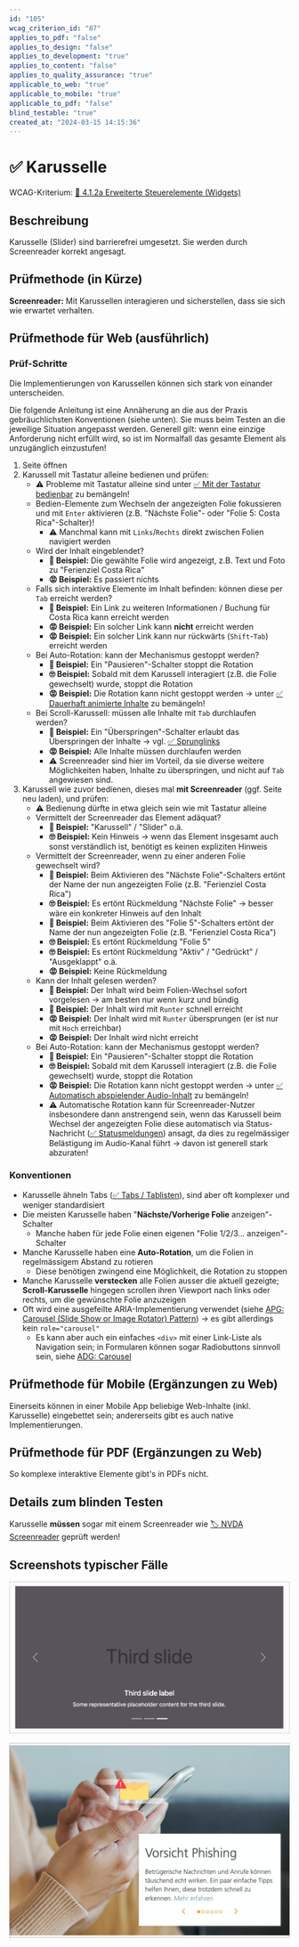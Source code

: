 ```yaml
---
id: "105"
wcag_criterion_id: "87"
applies_to_pdf: "false"
applies_to_design: "false"
applies_to_development: "true"
applies_to_content: "false"
applies_to_quality_assurance: "true"
applicable_to_web: "true"
applicable_to_mobile: "true"
applicable_to_pdf: "false"
blind_testable: "true"
created_at: "2024-03-15 14:15:36"
---
```


# ✅ Karusselle

WCAG-Kriterium: [📜 4.1.2a Erweiterte Steuerelemente (Widgets)](..)

## Beschreibung

Karusselle (Slider) sind barrierefrei umgesetzt. Sie werden durch Screenreader korrekt angesagt.

## Prüfmethode (in Kürze)

**Screenreader:** Mit Karussellen interagieren und sicherstellen, dass sie sich wie erwartet verhalten.

## Prüfmethode für Web (ausführlich)

### Prüf-Schritte

Die Implementierungen von Karussellen können sich stark von einander unterscheiden.

Die folgende Anleitung ist eine Annäherung an die aus der Praxis gebräuchlichsten Konventionen (siehe unten). Sie muss beim Testen an die jeweilige Situation angepasst werden. Generell gilt: wenn eine einzige Anforderung nicht erfüllt wird, so ist im Normalfall das gesamte Element als unzugänglich einzustufen!

1. Seite öffnen
1. Karussell mit Tastatur alleine bedienen und prüfen:
    - ⚠️ Probleme mit Tastatur alleine sind unter [✅ Mit der Tastatur bedienbar](/de/wcag/2.1.1-tastatur/mit-der-tastatur-bedienbar) zu bemängeln!
    - Bedien-Elemente zum Wechseln der angezeigten Folie fokussieren und mit `Enter` aktivieren (z.B. "Nächste Folie"- oder "Folie 5: Costa Rica"-Schalter)!
        - ⚠️ Manchmal kann mit `Links`/`Rechts` direkt zwischen Folien navigiert werden
    - Wird der Inhalt eingeblendet?
        - **🙂 Beispiel:** Die gewählte Folie wird angezeigt, z.B. Text und Foto zu "Ferienziel Costa Rica"
        - **😡 Beispiel:** Es passiert nichts
    - Falls sich interaktive Elemente im Inhalt befinden: können diese per `Tab` erreicht werden?
        - **🙂 Beispiel:** Ein Link zu weiteren Informationen / Buchung für Costa Rica kann erreicht werden
        - **😡 Beispiel:** Ein solcher Link kann **nicht** erreicht werden
        - **😡 Beispiel:** Ein solcher Link kann nur rückwärts (`Shift`-`Tab`) erreicht werden
    - Bei Auto-Rotation: kann der Mechanismus gestoppt werden?
        - **🙂 Beispiel:** Ein "Pausieren"-Schalter stoppt die Rotation
        - **🙄 Beispiel:** Sobald mit dem Karussell interagiert (z.B. die Folie gewechselt) wurde, stoppt die Rotation
        - **😡 Beispiel:** Die Rotation kann nicht gestoppt werden → unter [✅ Dauerhaft animierte Inhalte](/de/wcag/2.2.2-pausieren-stoppen-ausblenden/dauerhaft-animierte-inhalte) zu bemängeln!
    - Bei Scroll-Karussell: müssen alle Inhalte mit `Tab` durchlaufen werden?
        - **🙂 Beispiel:** Ein "Überspringen"-Schalter erlaubt das Überspringen der Inhalte → vgl. [✅ Sprunglinks](/de/wcag/2.4.1-bloecke-ueberspringen/sprunglinks)
        - **😡 Beispiel:** Alle Inhalte müssen durchlaufen werden
        - ⚠️ Screenreader sind hier im Vorteil, da sie diverse weitere Möglichkeiten haben, Inhalte zu überspringen, und nicht auf `Tab` angewiesen sind.
1. Karussell wie zuvor bedienen, dieses mal **mit Screenreader** (ggf. Seite neu laden), und prüfen:
    - ⚠️ Bedienung dürfte in etwa gleich sein wie mit Tastatur alleine
    - Vermittelt der Screenreader das Element adäquat?
        - **🙂 Beispiel:** "Karussell" / "Slider" o.ä.
        - **🙄 Beispiel:** Kein Hinweis → wenn das Element insgesamt auch sonst verständlich ist, benötigt es keinen expliziten Hinweis
    - Vermittelt der Screenreader, wenn zu einer anderen Folie gewechselt wird?
        - **🙂 Beispiel:** Beim Aktivieren des "Nächste Folie"-Schalters ertönt der Name der nun angezeigten Folie (z.B. "Ferienziel Costa Rica")
        - **🙄 Beispiel:** Es ertönt Rückmeldung "Nächste Folie" → besser wäre ein konkreter Hinweis auf den Inhalt
        - **🙂 Beispiel:** Beim Aktivieren des "Folie 5"-Schalters ertönt der Name der nun angezeigten Folie (z.B. "Ferienziel Costa Rica")
        - **🙄 Beispiel:** Es ertönt Rückmeldung "Folie 5"
        - **🙄 Beispiel:** Es ertönt Rückmeldung "Aktiv" / "Gedrückt" / "Ausgeklappt" o.ä.
        - **😡 Beispiel:** Keine Rückmeldung
    - Kann der Inhalt gelesen werden?
        - **🙂 Beispiel:** Der Inhalt wird beim Folien-Wechsel sofort vorgelesen → am besten nur wenn kurz und bündig
        - **🙂 Beispiel:** Der Inhalt wird mit `Runter` schnell erreicht
        - **😡 Beispiel:** Der Inhalt wird mit `Runter` übersprungen (er ist nur mit `Hoch` erreichbar)
        - **😡 Beispiel:** Der Inhalt wird nicht erreicht
    - Bei Auto-Rotation: kann der Mechanismus gestoppt werden?
        - **🙂 Beispiel:** Ein "Pausieren"-Schalter stoppt die Rotation
        - **🙄 Beispiel:** Sobald mit dem Karussell interagiert (z.B. die Folie gewechselt) wurde, stoppt die Rotation
        - **😡 Beispiel:** Die Rotation kann nicht gestoppt werden → unter [✅ Automatisch abspielender Audio-Inhalt](/de/wcag/1.4.2-audio-steuerelement/automatisch-abspielender-audio-inhalt) zu bemängeln!
        - ⚠️ Automatische Rotation kann für Screenreader-Nutzer insbesondere dann anstrengend sein, wenn das Karussell beim Wechsel der angezeigten Folie diese automatisch via Status-Nachricht ([✅ Statusmeldungen](/de/wcag/4.1.3-statusmeldungen/statusmeldungen)) ansagt, da dies zu regelmässiger Belästigung im Audio-Kanal führt → davon ist generell stark abzuraten!

### Konventionen

- Karusselle ähneln Tabs ([✅ Tabs / Tablisten](/de/wcag/4.1.2a-erweiterte-steuerelemente-widgets/tabs-tablisten)), sind aber oft komplexer und weniger standardisiert
- Die meisten Karusselle haben "**Nächste/Vorherige Folie** anzeigen"-Schalter
    - Manche haben für jede Folie einen eigenen "Folie 1/2/3... anzeigen"-Schalter
- Manche Karusselle haben eine **Auto-Rotation**, um die Folien in regelmässigem Abstand zu rotieren
    - Diese benötigen zwingend eine Möglichkeit, die Rotation zu stoppen
- Manche Karusselle **verstecken** alle Folien ausser die aktuell gezeigte; **Scroll-Karusselle** hingegen scrollen ihren Viewport nach links oder rechts, um die gewünschte Folie anzuzeigen
- Oft wird eine ausgefeilte ARIA-Implementierung verwendet (siehe [APG: Carousel (Slide Show or Image Rotator) Pattern](https://www.w3.org/WAI/ARIA/apg/patterns/carousel/)) → es gibt allerdings kein `role="carousel"`
    - Es kann aber auch ein einfaches `<div>` mit einer Link-Liste als Navigation sein; in Formularen können sogar Radiobuttons sinnvoll sein, siehe [ADG: Carousel](https://www.accessibility-developer-guide.com/examples/widgets/carousel/)

## Prüfmethode für Mobile (Ergänzungen zu Web)

Einerseits können in einer Mobile App beliebige Web-Inhalte (inkl. Karusselle) eingebettet sein; andererseits gibt es auch native Implementierungen.

## Prüfmethode für PDF (Ergänzungen zu Web)

So komplexe interaktive Elemente gibt's in PDFs nicht.

## Details zum blinden Testen

Karusselle **müssen** sogar mit einem Screenreader wie [🏷️ NVDA Screenreader](/de/tags/nvda-screenreader) geprüft werden!

## Screenshots typischer Fälle

![Bootstrap Carousel](images/bootstrap-carousel.png)

![Viseca Karussell](images/viseca-karussell.png)